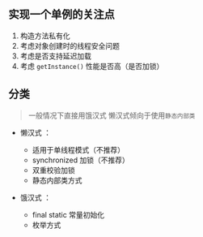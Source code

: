 ## 实现一个单例的关注点

1. 构造方法私有化
2. 考虑对象创建时的线程安全问题
3. 考虑是否支持延迟加载
4. 考虑 `getInstance()` 性能是否高（是否加锁）

## 分类

> 一般情况下直接用饿汉式
> 懒汉式倾向于使用`静态内部类`

- 懒汉式 ：
    -  适用于单线程模式（不推荐）
    -  synchronized 加锁（不推荐）
    -  双重校验加锁
    -  静态内部类方式

- 饿汉式 ：
    -  final static 常量初始化
    -  枚举方式



            

